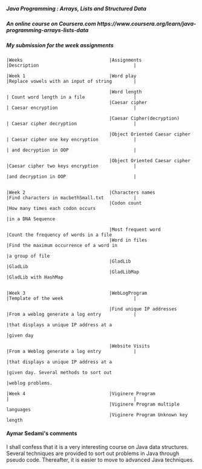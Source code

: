 <h5>Java Programming : Arrays, Lists and Structured Data </h5>
<h5>An online course on Coursera.com https://www.coursera.org/learn/java-programming-arrays-lists-data </h5>
<h5> My submission for the week assignments</h5>

                                                                                                                         
    |Weeks                                |Assignments                                 |Description                                   | 
                                                                        
    |Week 1                               |Word play                                   |Replace vowels with an input of string        |
                                                                                       
                                          |Word length                                 | Count word length in a file                  |
                                          |Caesar cipher                               | Caesar encryption                            |
                                                                                
                                          |Caesar Cipher(decryption)                   | Caesar cipher decryption                     |
                                                                                       
                                          |Object Oriented Caesar cipher               | Caesar cipher one key encryption             |
                                                                                       | and decryption in OOP                        |
                                                                                       
                                          |Object Oriented Caesar cipher               |Caesar cipher two keys encryption             |
                                                                                       |and decryption in OOP                         |
                                          
                                          
    |Week 2                               |Characters names                            |Find characters in macbethSmall.txt           |
                                          |Codon count                                 |How many times each codon occurs
                                                                                       |in a DNA Sequence
                                                                                       
                                          |Most frequent word                          |Count the frequency of words in a file
                                          |Word in files                               |Find the maximum occurrence of a word in 
                                                                                       |a group of file
                                          |GladLib                                     |GladLib 
                                          |GladLibMap                                  |GladLib with HashMap


    |Week 3                               |WebLogProgram                               |Template of the week                          |
    
                                          |Find unique IP addresses                    |From a weblog generate a log entry            |
                                                                                       |that displays a unique IP address at a 
                                                                                       |given day
                                                
                                          |Website Visits                              |From a Weblog generate a log entry            |
                                                                                       |that displays a unique IP address at a
                                                                                       |given day. Several methods to sort out
                                                                                       |weblog problems.
                                          
    |Week 4                               |Viginere Program                            |                                              |
                                          |Viginere Program multiple languages 
                                          |Viginere Program Unknown key length
                                                                                 
                                                                                                                                
         

#### Aymar Sedami's comments
I shall confess that it is a very interesting course on Java data structures.
Several techniques are provided to sort out problems in Java through pseudo code.
Thereafter, it is easier to move to advanced Java techniques.




